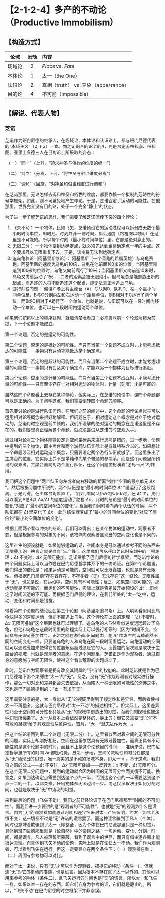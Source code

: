 # 【2-1-2-4】多产的不动论（Productive Immobilism）
## 【构造方式】
|  论域  | 运动 | 内容                   |
| :----: | :--: | :--------------------- |
| 场域论 |  2   | *Place* vs. *Fate* |
| 本体论 |  1   | 太一（the One） |
| 认识论 |  2   |真相（truth） vs. 表象（appearance） |
| 目的论 |  4   | 不可能（impossible） |

## 【解说、代表人物】
### 芝诺
芝诺作为班门尼德的继承人，在场域论、本体论和认识论上，都与班门尼德代表的“本质主义”（2-1-2）一致。而芝诺的目的论上的4，则是否定苏格拉底、柏拉图、亚里士多德三人在目的论上所采取的姿态：

​          （一）“同一”（上升，“追求神圣与俗世的维度的统一”）

​          （二）“对立”（分离、下沉，“将神圣与俗世维度分离”）

​          （三）“调和”（回旋，“对神圣和俗世维度进行调和”）

在芝诺那里，无论怎样去调和神圣和俗世的维度，都要依赖一个拟制的范畴性的符号学框架。如此，则不可避免地产生悖论。于是，芝诺否定了运动的可能性。在他那里，世界完全没有目的论，处于一个完全“静止”的状态。

为了进一步了解芝诺的思想，我们需要了解芝诺流传下来的四个悖论：
1. 飞矢不动：
    一个物体，比如飞矢，芝诺预设它的运动过程可以拆分成无数个最小的时间单位，即时刻。时刻并非一段时间，那么速度（路程除以时间）在这里是不可能的。所以每个时刻（最小的时间单位）里，它都是绝对静止的。
2. 无限二分：
    一个物体要到达确定点，就必须先达到距离确定点一半的中点。这个要求可以无限重复下去。于是，该物将无法到达确定点。
3. 追乌龟悖论（阿基里斯悖论）：
    阿基里斯（一个善跑的希腊英雄）与乌龟赛跑。阿基里斯的速度为乌龟的10倍，乌龟在他前面100米的位置。当阿基里斯追到100米的位置时，乌龟又向前爬行了10米；当阿基里斯又向前追10米时，乌龟又向前运动了1米……二者的距离会被无限缩小，但乌龟总是能创造出新的起点，而追逐的人将不断追逐这个起点，却无法真正地追上乌龟。
4. 游行队伍问题：
    假设广场上有主席台（A）与队列B、队列C。在一个最小时间单位里，B与C分别向左和右运动一个距离单位，则B相对于C运行了两个单位，而B或C相对于A运行了一个单位。也就是说，队伍既可以在一段时间内移动一个单位，也可以在一段时间内运动两个单位。

如果我们按照以上的顺序排列，就能清楚地看见：必须要以前一个论题为错为前提，下一个论题才能成立。

第一个论题，否定的是运动的可能性。

第二个论题，否定的是抵达的可能性。而只有当第一个论题不成立时，才能考虑抵达的可能性——事物只有运动才能抵达某个确定点。

第三个论题，否定的是超越的可能性。而只有当第二个论题不成立时，才能考虑超越的可能性——事物只有到达某个确定点，才能以另一个物体为目标进行追赶。

第四个论题，否定的是计量的可能性。而只有当第三个论题不成立时，才能考虑计量的可能性——只有至少存在一对相对运动的物体时，计量（刻度）才是可能的。

虽然这四个命题看上去存在某种悖论，但实际上，在芝诺的预设中，这四个命题都可以是正确的。为了阐明这点，我们需要倒转四个命题的顺序。

首先要讨论的是游行队伍问题。在我们之前的阐述中，这个命题的悖论点似乎可以运用相对论等概念来很好地解释。但问题在于，相对运动这个概念是对立于绝对运动的。芝诺的时空观是前牛顿的，我们所理解的绝对运动的概念在芝诺这里是不存在的。我们要想真正理解这个命题，就必须尝试从芝诺的时空观入手。

通过相对论将三个物体随意设定为空间坐标系来进行思考是错的。进一步地，命题中提到的三个物体，即主席台和两个游行队伍实际上是有其特殊含义的。如果想让一个命题涉及相对运动这个概念，只需要设定两个游行队伍就够了。但这里多出了主席台的位置，它实际上并不是单纯作为某个普通的参考系，而是这个问题里所预设的观察者。主席台面向的两个游行队伍，在这个问题里扮演着“游标卡尺”的作用。

我们把这个问题中“两个队伍向左或者向右移动的距离”视作“空间的最小单元 $Δx$ ”。然后根据问题中所说的，两个队伍是在“最小的时间单位 $Δt$ ”里运行了这段距离。于是可得，在主席台的位置上，当我们看向队伍A或队伍B时，在 $Δt$ 里，我们可以看到A或B以 $Δx/Δt$ 的速度运动了路程 $Δx$，此时的结论是“最小的时间单位的变化”对应了“最小的空间单位的变化”。但当我们同时看向两个队伍的时候，两个队伍都在 $Δt$ 里变化了 $Δx$ ，此时结论就变成了“最小的时间单位的变化”对应了两倍的“最小的空间单位的变化”。

根据上面两个看似冲突的结论，我们可以得出：在某个物体的运动中，观察者不变，但是根据参考的对象的不同，该物体向观察者显现出的空间变化也是不同的。

这里产生的预设就是：如果能够运动的话，空间本身是可以通过参考不同的东西来无限叠加的，换言之就是具有“生产性”。这里我们可以得出芝诺时空观中的一项定理：$Δt$ 不变时，$Δx$ 无限可叠加。芝诺继承了巴门尼德的哲学框架，而芝诺悖论的四个问题实际上可以当作是在巴门尼德哲学体系下的一次论证。在第四个论题里，我们得出的结论是：如果运动是可能的，空间就可以无限叠加，也就是具有无限性。但根据巴门尼德“存在者存在，不存在者（无）无法存在”这一结论，无限性属于“无”，也就是说，在运动中，空间具有不可能性；反之，如果空间是可能的，那运动就是不可能的。而运动的不可能性，实际上就是否定最开始预设的 $Δt$ ，即肯定了时间流逝的不可能。而根据巴门尼德的理论，在我们所处的“太一”之中，运动、变化和时间都是错觉。

带着第四个论题的结论回到第三个论题（阿基里斯追乌龟）上。人明明看似用比乌龟快得多的速度运动，但却不能追上乌龟。这个悖论在上面的定理：“$Δt$ 不变时，$Δx$ 无限可叠加”这个层面也就可以理解了。追乌龟的人虽然看似速度远远超过了乌龟，但他和乌龟在这段时间里的路程实际上可以强行相等的（因为“时间不变，空间具有无限可叠加性”）。正如之前在游行队伍问题中，在 $Δt$ 中发生的两种截然不同的空间变化一样，只要追乌龟的人和乌龟在同一段时间里运动，乌龟运动的空间就可以通过叠加来使得它的位置永远超过追赶它的人。而叠加的层次则是取决于主席台的视域，也就是观测者的意愿。在这个问题里，芝诺正是作为观察者，通过自身的意愿施与空间无限性，使得这个看似荒谬的命题成立了。

此时，芝诺作为观察者是拥有改变其附属的“宇宙”的权能的。此时芝诺就是作为巴门尼德笔下那个束缚住“太一”的“无”。反之，没有“无”作为观测者对现实进行操作，那么一切对比和差异都会失去依据，从而陷入一种无限的可能性的恐怖之中。这也是巴门尼德提到的：“太一有求于无”。

这里需要注意的是，太一看似从“无”的视域里得到了规定性和差异性，而后者使得太一不再整全。这就与巴门尼德对“太一不动”的描述相悖了。但实际上，这里差异性乃至于空间的可分性都只是从“无”的视域中创造出的幻觉，而我们的视域也被这种幻觉所侵染了。太一从根本上看依然是整体的、静止的；但它又需要“无”的“不可能的凝视”给予其规定性与差异性，否则，“太一”就无法作为太一。

把这个结论带回到第二个论题（无限二分）上。这里看似面对着空间的无限可分性的问题，实际上却刚好相反。空间在这里依然具有无限可叠加性，而真正具有不可能性的是这个论题中的时间，而且不止是这个论题里的时间——准确来说，巴门尼德哲学里所有的时间 $Δt$ 都是幻觉。且进一步地，空间的流动性和可分性都是从“无”涌现出的幻觉，唯一真实的是不动的场域本身，即太一 $x$ 。基于这点，我们将之前的公式——$Δt$ 不变时，$Δx$ 无限可叠加——反转为：$x$ 不变，$Δt$ 无限可分。在这个无限二分问题中，提到的运动就会因为时间的无限可分性而变得不可能。换言之，如果到达确定点需要到达这个点的一半，而到达这个点的一半需要达到这个点一半的一半，以此类推，任何物体都无法迈出一步。而这仅仅取决于如何分割时间，也就是取决于“无”中涌现的幻觉。

来到最后的问题（飞矢不动）。我们之前已经论证了在巴门尼德那里“时间的不可能性”。而我们进一步要讲的是“观测者的不可能性”，也就是“无”的观测为什么是谎言。因为“无”的观测看似能通过时间和差异性来对太一产生影响，但太一实际上永恒不变，这一切都不过是“无”许诺的谎言罢了。而这种谎言骗到了凡人（个体），同时也意味着欺骗到了太一（即整全，因为个体在巴门尼德那里只是一种幻觉）。具体到班门尼德那里就是《论自然》中的谬误之路：一切运动、变化、分割、时间，都是谎言。凡人被理智所蒙蔽，看到了谎言中的世界，而只有借由逻各斯才能抵达真理。而具体到飞矢不动的论题，实际上就是在论证太一不动。我们作为观测者，可以看到飞矢在运行。但这一定要建立在两个条件下：（一）观测者在看；（二）周围有参考物可以对比。

而对于太一来说，只有“无”才可以作为观测者，捕捉它的移动（条件一）。但就连“无”对它的移动的描述，也是谎言。因为根本不存在除了太一以外的、其他可以用来参考的物体（条件二），且飞矢运行的时间也是“无”的谎言。所以太一和飞矢一样，如果以唯一存在的东西，即它们自身为参考的话，它们就是静止的。所以，“飞矢不动”在巴门尼德的时空框架下并非谬误。

